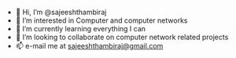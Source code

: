 - 👋 Hi, I’m @sajeeshthambiraj
- 👀 I’m interested in Computer and computer networks
- 🌱 I’m currently learning everything I can
- 💞️ I’m looking to collaborate on computer network related projects
- 📫 e-mail me at sajeeshthambiraj@gmail.com

<!---
sajeeshthambiraj/sajeeshthambiraj is a ✨ special ✨ repository because its `README.md` (this file) appears on your GitHub profile.
You can click the Preview link to take a look at your changes.
--->
